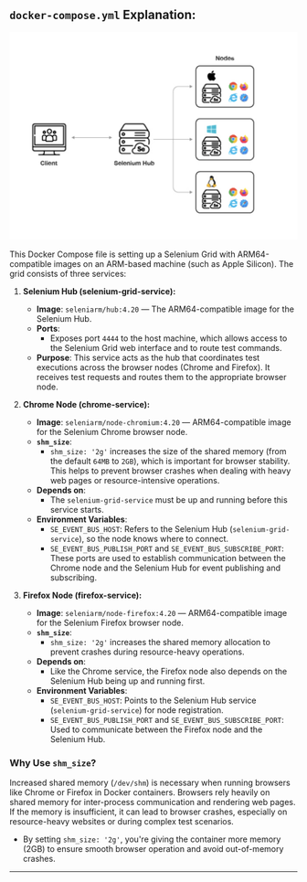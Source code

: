 ## `docker-compose.yml` Explanation:

![selenium_grid_arch.png](selenium_grid_arch.png)

This Docker Compose file is setting up a Selenium Grid with ARM64-compatible images on an ARM-based machine (such as Apple Silicon). The grid consists of three services:

1. **Selenium Hub (selenium-grid-service):**
   - **Image**: `seleniarm/hub:4.20` — The ARM64-compatible image for the Selenium Hub.
   - **Ports**:
      - Exposes port `4444` to the host machine, which allows access to the Selenium Grid web interface and to route test commands.
   - **Purpose**: This service acts as the hub that coordinates test executions across the browser nodes (Chrome and Firefox). It receives test requests and routes them to the appropriate browser node.

2. **Chrome Node (chrome-service):**
   - **Image**: `seleniarm/node-chromium:4.20` — ARM64-compatible image for the Selenium Chrome browser node.
   - **`shm_size`**:
      - `shm_size: '2g'` increases the size of the shared memory (from the default `64MB` to `2GB`), which is important for browser stability. This helps to prevent browser crashes when dealing with heavy web pages or resource-intensive operations.
   - **Depends on**:
      - The `selenium-grid-service` must be up and running before this service starts.
   - **Environment Variables**:
      - `SE_EVENT_BUS_HOST`: Refers to the Selenium Hub (`selenium-grid-service`), so the node knows where to connect.
      - `SE_EVENT_BUS_PUBLISH_PORT` and `SE_EVENT_BUS_SUBSCRIBE_PORT`: These ports are used to establish communication between the Chrome node and the Selenium Hub for event publishing and subscribing.

3. **Firefox Node (firefox-service):**
   - **Image**: `seleniarm/node-firefox:4.20` — ARM64-compatible image for the Selenium Firefox browser node.
   - **`shm_size`**:
      - `shm_size: '2g'` increases the shared memory allocation to prevent crashes during resource-heavy operations.
   - **Depends on**:
      - Like the Chrome service, the Firefox node also depends on the Selenium Hub being up and running first.
   - **Environment Variables**:
      - `SE_EVENT_BUS_HOST`: Points to the Selenium Hub service (`selenium-grid-service`) for node registration.
      - `SE_EVENT_BUS_PUBLISH_PORT` and `SE_EVENT_BUS_SUBSCRIBE_PORT`: Used to communicate between the Firefox node and the Selenium Hub.

### Why Use `shm_size`?

Increased shared memory (`/dev/shm`) is necessary when running browsers like Chrome or Firefox in Docker containers. Browsers rely heavily on shared memory for inter-process communication and rendering web pages. If the memory is insufficient, it can lead to browser crashes, especially on resource-heavy websites or during complex test scenarios.

- By setting `shm_size: '2g'`, you're giving the container more memory (2GB) to ensure smooth browser operation and avoid out-of-memory crashes.

---